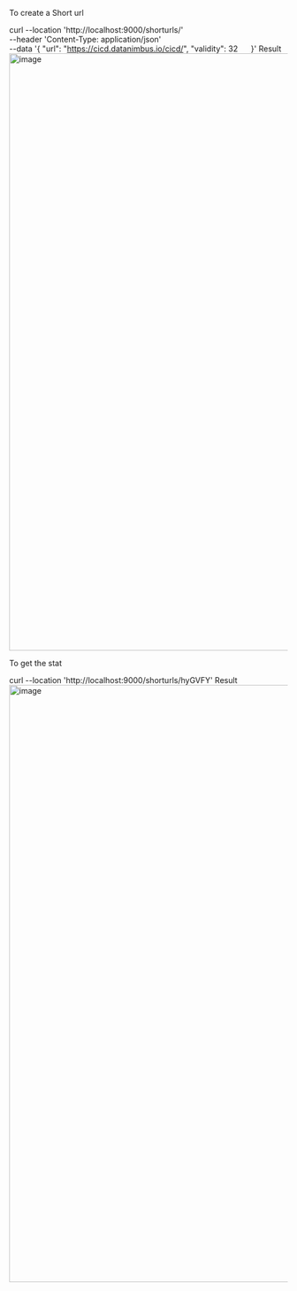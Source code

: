 
To create a Short url

curl --location 'http://localhost:9000/shorturls/' \
--header 'Content-Type: application/json' \
--data '{
    "url": "https://cicd.datanimbus.io/cicd/",
    "validity": 32
    
}'
Result
<img width="1920" height="1080" alt="image" src="https://github.com/user-attachments/assets/ebe7625b-ae83-474e-9450-456379723f78" />




To get the stat

curl --location 'http://localhost:9000/shorturls/hyGVFY'
Result
 <img width="1920" height="1080" alt="image" src="https://github.com/user-attachments/assets/5e6803a4-059b-422c-bf25-3e58da85184d" />




